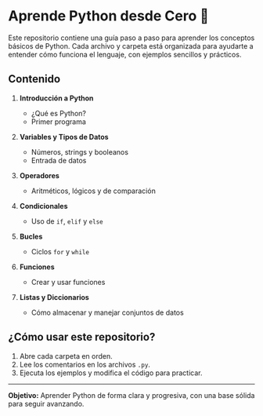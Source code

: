 # Aprende Python desde Cero 🐍

Este repositorio contiene una guía paso a paso para aprender los conceptos básicos de Python. Cada archivo y carpeta está organizada para ayudarte a entender cómo funciona el lenguaje, con ejemplos sencillos y prácticos.

## Contenido

1. **Introducción a Python**
   - ¿Qué es Python?
   - Primer programa

2. **Variables y Tipos de Datos**
   - Números, strings y booleanos
   - Entrada de datos

3. **Operadores**
   - Aritméticos, lógicos y de comparación

4. **Condicionales**
   - Uso de `if`, `elif` y `else`

5. **Bucles**
   - Ciclos `for` y `while`

6. **Funciones**
   - Crear y usar funciones

7. **Listas y Diccionarios**
   - Cómo almacenar y manejar conjuntos de datos

## ¿Cómo usar este repositorio?

1. Abre cada carpeta en orden.
2. Lee los comentarios en los archivos `.py`.
3. Ejecuta los ejemplos y modifica el código para practicar.

---

**Objetivo:** Aprender Python de forma clara y progresiva, con una base sólida para seguir avanzando.

